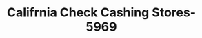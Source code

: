 ---
f_zip-code: 94609
f_state-code: CA
title: Califrnia Check Cashing Stores-5969
f_phone: 510-547-8717
f_city-only: Oakland
f_address: 5101 Telegraph Ave Oakland
f_location-unique-id: '5969'
slug: califrnia-check-cashing-stores-5969
updated-on: '2024-05-30T13:46:58.046Z'
created-on: '2024-05-30T13:36:59.803Z'
published-on: '2024-05-30T13:54:32.469Z'
f_city-state: cms/city/oakland-ca.md
f_company: cms/company/califrnia-check-cashing-stores.md
f_state: cms/state/california.md
layout: '[payday-loan].html'
tags: payday-loan
---